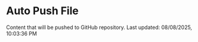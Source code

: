 # Auto Push File

Content that will be pushed to GitHub repository.
Last updated: 08/08/2025, 10:03:36 PM